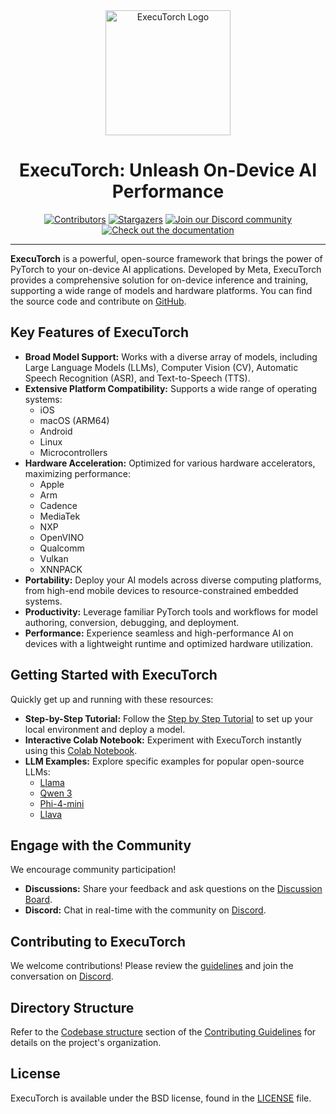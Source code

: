 <div align="center">
  <img src="docs/source/_static/img/et-logo.png" alt="ExecuTorch Logo" width="200">
  <h1>ExecuTorch: Unleash On-Device AI Performance</h1>
</div>

<div align="center">
  <a href="https://github.com/pytorch/executorch/graphs/contributors"><img src="https://img.shields.io/github/contributors/pytorch/executorch?style=for-the-badge&color=blue" alt="Contributors"></a>
  <a href="https://github.com/pytorch/executorch/stargazers"><img src="https://img.shields.io/github/stars/pytorch/executorch?style=for-the-badge&color=blue" alt="Stargazers"></a>
  <a href="https://discord.gg/Dh43CKSAdc"><img src="https://img.shields.io/badge/Discord-Join%20Us-purple?logo=discord&logoColor=white&style=for-the-badge" alt="Join our Discord community"></a>
  <a href="https://pytorch.org/executorch/main/index"><img src="https://img.shields.io/badge/Documentation-000?logo=googledocs&logoColor=FFE165&style=for-the-badge" alt="Check out the documentation"></a>
  <hr>
</div>

**ExecuTorch** is a powerful, open-source framework that brings the power of PyTorch to your on-device AI applications. Developed by Meta, ExecuTorch provides a comprehensive solution for on-device inference and training, supporting a wide range of models and hardware platforms. You can find the source code and contribute on [GitHub](https://github.com/pytorch/executorch).

## Key Features of ExecuTorch

*   **Broad Model Support:**  Works with a diverse array of models, including Large Language Models (LLMs), Computer Vision (CV), Automatic Speech Recognition (ASR), and Text-to-Speech (TTS).
*   **Extensive Platform Compatibility:** Supports a wide range of operating systems:
    *   iOS
    *   macOS (ARM64)
    *   Android
    *   Linux
    *   Microcontrollers
*   **Hardware Acceleration:** Optimized for various hardware accelerators, maximizing performance:
    *   Apple
    *   Arm
    *   Cadence
    *   MediaTek
    *   NXP
    *   OpenVINO
    *   Qualcomm
    *   Vulkan
    *   XNNPACK
*   **Portability:** Deploy your AI models across diverse computing platforms, from high-end mobile devices to resource-constrained embedded systems.
*   **Productivity:** Leverage familiar PyTorch tools and workflows for model authoring, conversion, debugging, and deployment.
*   **Performance:** Experience seamless and high-performance AI on devices with a lightweight runtime and optimized hardware utilization.

## Getting Started with ExecuTorch

Quickly get up and running with these resources:

*   **Step-by-Step Tutorial:**  Follow the [Step by Step Tutorial](https://pytorch.org/executorch/stable/getting-started.html) to set up your local environment and deploy a model.
*   **Interactive Colab Notebook:**  Experiment with ExecuTorch instantly using this [Colab Notebook](https://colab.research.google.com/drive/1qpxrXC3YdJQzly3mRg-4ayYiOjC6rue3?usp=sharing).
*   **LLM Examples:**  Explore specific examples for popular open-source LLMs:
    *   [Llama](examples/models/llama/README.md)
    *   [Qwen 3](examples/models/qwen3/README.md)
    *   [Phi-4-mini](examples/models/phi_4_mini/README.md)
    *   [Llava](examples/models/llava/README.md)

## Engage with the Community

We encourage community participation!

*   **Discussions:** Share your feedback and ask questions on the [Discussion Board](https://github.com/pytorch/executorch/discussions).
*   **Discord:** Chat in real-time with the community on [Discord](https://discord.gg/Dh43CKSAdc).

## Contributing to ExecuTorch

We welcome contributions!  Please review the [guidelines](CONTRIBUTING.md) and join the conversation on [Discord](https://discord.gg/Dh43CKSAdc).

## Directory Structure

Refer to the [Codebase structure](CONTRIBUTING.md#codebase-structure) section of the [Contributing Guidelines](CONTRIBUTING.md) for details on the project's organization.

## License

ExecuTorch is available under the BSD license, found in the [LICENSE](LICENSE) file.